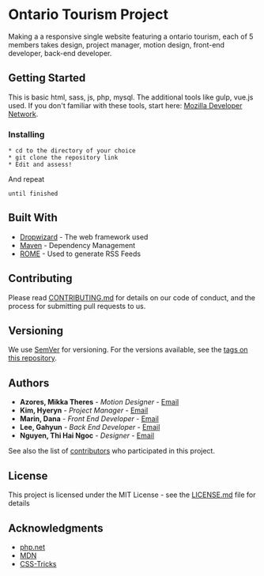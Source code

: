 # Ontario Tourism Project

Making a a responsive single website featuring a ontario tourism, each of 5 members takes design, project manager, motion design, front-end developer, back-end developer. 

## Getting Started

This is basic html, sass, js, php, mysql. The additional tools like gulp, vue.js used. If you don't familiar with these tools, start here: [Mozilla Developer Network](https://developer.mozilla.org/en-US/).

### Installing

```
* cd to the directory of your choice
* git clone the repository link
* Edit and assess!

```

And repeat

```
until finished
```

## Built With

* [Dropwizard](http://www.dropwizard.io/1.0.2/docs/) - The web framework used
* [Maven](https://maven.apache.org/) - Dependency Management
* [ROME](https://rometools.github.io/rome/) - Used to generate RSS Feeds

## Contributing

Please read [CONTRIBUTING.md](https://gist.github.com/PurpleBooth/b24679402957c63ec426) for details on our code of conduct, and the process for submitting pull requests to us.

## Versioning

We use [SemVer](http://semver.org/) for versioning. For the versions available, see the [tags on this repository](https://github.com/your/project/tags). 

## Authors

* **Azores, Mikka Theres** - *Motion Designer* - [Email](m_azores91446@fanshaweonline.ca)
* **Kim, Hyeryn** - *Project Manager* - [Email](h_kim90825@fanshaweonline.ca)
* **Marin, Dana** - *Front End Developer* - [Email](d_maringarcia@fanshaweonline.ca)
* **Lee, Gahyun** - *Back End Developer* - [Email](g_lee89360@fanshaweonline.ca)
* **Nguyen, Thi Hai Ngoc** - *Designer* - [Email](t_nguyen91265@fanshaweonline.ca)

See also the list of [contributors](https://github.com/Gahyunlee23/Azores_Kim_Lee-G_Marin_Nguyen_Hackathon/graphs/contributors) who participated in this project.

## License

This project is licensed under the MIT License - see the [LICENSE.md](LICENSE.md) file for details

## Acknowledgments

* [php.net](https://www.php.net/)
* [MDN](https://developer.mozilla.org/en-US/)
* [CSS-Tricks](https://css-tricks.com/)
